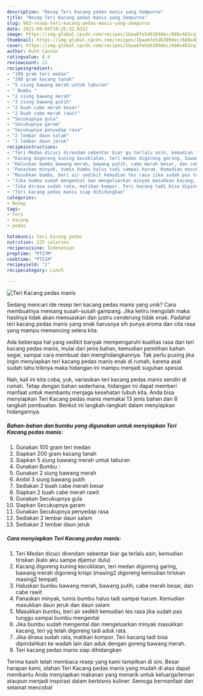 ```yaml
---
description: "Resep Teri Kacang pedas manis yang Sempurna"
title: "Resep Teri Kacang pedas manis yang Sempurna"
slug: 943-resep-teri-kacang-pedas-manis-yang-sempurna
date: 2021-08-04T10:25:32.631Z
image: https://img-global.cpcdn.com/recipes/1baa6fe5d6389dec/680x482cq70/teri-kacang-pedas-manis-foto-resep-utama.jpg
thumbnail: https://img-global.cpcdn.com/recipes/1baa6fe5d6389dec/680x482cq70/teri-kacang-pedas-manis-foto-resep-utama.jpg
cover: https://img-global.cpcdn.com/recipes/1baa6fe5d6389dec/680x482cq70/teri-kacang-pedas-manis-foto-resep-utama.jpg
author: Ruth Cannon
ratingvalue: 4.4
reviewcount: 11
recipeingredient:
- "100 gram teri medan"
- "200 gram kacang tanah"
- "5 siung bawang merah untuk taburan"
- " Bumbu "
- "2 siung bawang merah"
- "3 siung bawang putih"
- "2 buah cabe merah besar"
- "2 buah cabe merah rawit"
- "Secukupnya gula"
- "Secukupnya garam"
- "Secukupnya penyedap rasa"
- "2 lembar daun salam"
- "2 lembar daun jeruk"
recipeinstructions:
- "Teri Medan dicuci direndam sebentar biar ga terlalu asin, kemudian tiriskan (kalo aku sampe dijemur dulu)"
- "Kacang digoreng kuning kecoklatan, teri medan digoreng garing, bawang merah digoreng krispi (masing2 digoreng kemudian tiriskan masing2 tempat)"
- "Haluskan bumbu bawang merah, bawang putih, cabe merah besar, dan cabe rawit"
- "Panaskan minyak, tumis bumbu halus tadi sampai harum. Kemudian masukkan daun jeruk dan daun salam"
- "Masukkan bumbu, beri air sedikit kemudian tes rasa jika sudah pas tunggu sampai bumbu mengental"
- "Jika bumbu sudah mengental dan mengeluarkan minyak masukkan kacang, teri yg telah digoreng tadi aduk rata."
- "Jika dirasa sudah rata, matikan kompor. Teri kacang tadi bisa dipindahkan ke wadah lain dan aduk dengan goreng bawang merah."
- "Teri kacang pedas manis siap dihidangkan"
categories:
- Resep
tags:
- teri
- kacang
- pedas

katakunci: teri kacang pedas 
nutrition: 225 calories
recipecuisine: Indonesian
preptime: "PT27M"
cooktime: "PT51M"
recipeyield: "2"
recipecategory: Lunch

---
```



![Teri Kacang pedas manis](https://img-global.cpcdn.com/recipes/1baa6fe5d6389dec/680x482cq70/teri-kacang-pedas-manis-foto-resep-utama.jpg)

Sedang mencari ide resep teri kacang pedas manis yang unik? Cara membuatnya memang susah-susah gampang. Jika keliru mengolah maka hasilnya tidak akan memuaskan dan justru cenderung tidak enak. Padahal teri kacang pedas manis yang enak harusnya sih punya aroma dan cita rasa yang mampu memancing selera kita.

Ada beberapa hal yang sedikit banyak mempengaruhi kualitas rasa dari teri kacang pedas manis, mulai dari jenis bahan, kemudian pemilihan bahan segar, sampai cara membuat dan menghidangkannya. Tak perlu pusing jika ingin menyiapkan teri kacang pedas manis enak di rumah, karena asal sudah tahu triknya maka hidangan ini mampu menjadi suguhan spesial.




Nah, kali ini kita coba, yuk, variasikan teri kacang pedas manis sendiri di rumah. Tetap dengan bahan sederhana, hidangan ini dapat memberi manfaat untuk membantu menjaga kesehatan tubuh kita. Anda bisa menyiapkan Teri Kacang pedas manis memakai 13 jenis bahan dan 8 langkah pembuatan. Berikut ini langkah-langkah dalam menyiapkan hidangannya.

<!--inarticleads1-->

##### Bahan-bahan dan bumbu yang digunakan untuk menyiapkan Teri Kacang pedas manis:

1. Gunakan 100 gram teri medan
1. Siapkan 200 gram kacang tanah
1. Siapkan 5 siung bawang merah untuk taburan
1. Gunakan  Bumbu :
1. Gunakan 2 siung bawang merah
1. Ambil 3 siung bawang putih
1. Sediakan 2 buah cabe merah besar
1. Siapkan 2 buah cabe merah rawit
1. Gunakan Secukupnya gula
1. Siapkan Secukupnya garam
1. Gunakan Secukupnya penyedap rasa
1. Sediakan 2 lembar daun salam
1. Sediakan 2 lembar daun jeruk




<!--inarticleads2-->

##### Cara menyiapkan Teri Kacang pedas manis:

1. Teri Medan dicuci direndam sebentar biar ga terlalu asin, kemudian tiriskan (kalo aku sampe dijemur dulu)
1. Kacang digoreng kuning kecoklatan, teri medan digoreng garing, bawang merah digoreng krispi (masing2 digoreng kemudian tiriskan masing2 tempat)
1. Haluskan bumbu bawang merah, bawang putih, cabe merah besar, dan cabe rawit
1. Panaskan minyak, tumis bumbu halus tadi sampai harum. Kemudian masukkan daun jeruk dan daun salam
1. Masukkan bumbu, beri air sedikit kemudian tes rasa jika sudah pas tunggu sampai bumbu mengental
1. Jika bumbu sudah mengental dan mengeluarkan minyak masukkan kacang, teri yg telah digoreng tadi aduk rata.
1. Jika dirasa sudah rata, matikan kompor. Teri kacang tadi bisa dipindahkan ke wadah lain dan aduk dengan goreng bawang merah.
1. Teri kacang pedas manis siap dihidangkan




Terima kasih telah membaca resep yang kami tampilkan di sini. Besar harapan kami, olahan Teri Kacang pedas manis yang mudah di atas dapat membantu Anda menyiapkan makanan yang menarik untuk keluarga/teman ataupun menjadi inspirasi dalam berbisnis kuliner. Semoga bermanfaat dan selamat mencoba!
